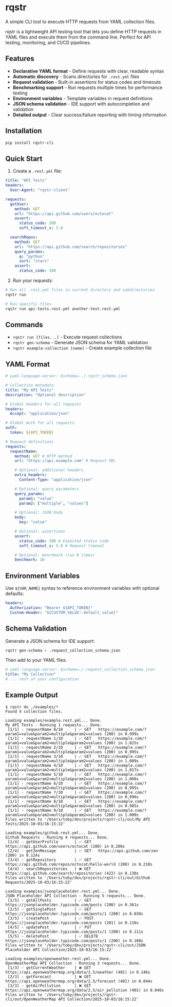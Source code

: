 # rqstr

A simple CLI tool to execute HTTP requests from YAML collection files.

rqstr is a lightweight API testing tool that lets you define HTTP requests in YAML files and execute them from the command line. Perfect for API testing, monitoring, and CI/CD pipelines.

## Features

- **Declarative YAML format** - Define requests with clear, readable syntax
- **Automatic discovery** - Scans directories for `.rest.yml` files
- **Request validation** - Built-in assertions for status codes and timeouts
- **Benchmarking support** - Run requests multiple times for performance testing
- **Environment variables** - Template variables in request definitions
- **JSON schema validation** - IDE support with autocompletion and validation
- **Detailed output** - Clear success/failure reporting with timing information

## Installation

```bash
pip install rqstr-cli
```

## Quick Start

1. Create a `.rest.yml` file:

```yaml
title: "API Tests"
headers:
  User-Agent: "rqstr-client"

requests:
  getUser:
    method: GET
    url: "https://api.github.com/users/octocat"
    assert:
      status_code: 200
      soft_timeout_s: 3.0

  searchRepos:
    method: GET
    url: "https://api.github.com/search/repositories"
    query_params:
      q: "python"
      sort: "stars"
    assert:
      status_code: 200
```

2. Run your requests:

```bash
# Run all .rest.yml files in current directory and subdirectories
rqstr run

# Run specific files
rqstr run api-tests.rest.yml another-test.rest.yml
```

## Commands

- `rqstr run [files...]` - Execute request collections
- `rqstr gen-schema` - Generate JSON schema for YAML validation
- `rqstr example-collection [name]` - Create example collection file

## YAML Format

```yaml
# yaml-language-server: $schema=../.rqstr_schema.json

# Collection metadata
title: "My API Tests"
description: "Optional description"

# Global headers for all requests
headers:
  Accept: "application/json"

# Global Auth for all requests
auth:
  token: ${API_TOKEN}

# Request definitions
requests:
  requestName:
    method: GET # HTTP method
    url: "https://api.example.com" # Request URL

    # Optional: additional headers
    extra_headers:
      Content-Type: "application/json"

    # Optional: query parameters
    query_params:
      param1: "value"
      param2: ["multiple", "values"]

    # Optional: JSON body
    body:
      key: "value"

    # Optional: assertions
    assert:
      status_code: 200 # Expected status code
      soft_timeout_s: 5.0 # Request timeout

    # Optional: benchmark (run N times)
    benchmark: 10
```

## Environment Variables

Use `${VAR_NAME}` syntax to reference environment variables with optional defaults:

```yaml
headers:
  Authorization: "Bearer ${API_TOKEN}"
  Custom-Header: "${CUSTOM_VALUE:-default_value}"
```

## Schema Validation

Generate a JSON schema for IDE support:

```bash
rqstr gen-schema > .request_collection_schema.json
```

Then add to your YAML files:

```yaml
# yaml-language-server: $schema=./.request_collection_schema.json
title: "My Collection"
# ... rest of your configuration
```

## Example Output

```
$ rqstr do ./examples/*
Found 4 collection files.

Loading examples/example.rest.yml... Done.
My API Tests - Running 1 requests... Done.
 [1/1] - requestName 0/10     | ✅ GET   https://example.com/?param1=value&param2=multiple&param2=values (200) in 0.999s
 [1/1] - requestName 1/10     | ✅ GET   https://example.com/?param1=value&param2=multiple&param2=values (200) in 1.025s
 [1/1] - requestName 2/10     | ✅ GET   https://example.com/?param1=value&param2=multiple&param2=values (200) in 0.995s
 [1/1] - requestName 3/10     | ✅ GET   https://example.com/?param1=value&param2=multiple&param2=values (200) in 1.009s
 [1/1] - requestName 4/10     | ✅ GET   https://example.com/?param1=value&param2=multiple&param2=values (200) in 1.017s
 [1/1] - requestName 5/10     | ✅ GET   https://example.com/?param1=value&param2=multiple&param2=values (200) in 1.008s
 [1/1] - requestName 6/10     | ✅ GET   https://example.com/?param1=value&param2=multiple&param2=values (200) in 0.995s
 [1/1] - requestName 7/10     | ✅ GET   https://example.com/?param1=value&param2=multiple&param2=values (200) in 0.996s
 [1/1] - requestName 8/10     | ✅ GET   https://example.com/?param1=value&param2=multiple&param2=values (200) in 0.985s
 [1/1] - requestName 9/10     | ✅ GET   https://example.com/?param1=value&param2=multiple&param2=values (200) in 1.000s
Files written to '/Users/toby/dev/projects/rqstr-cli/out/My API Tests/2025-10-03/16:15:22'

Loading examples/github.rest.yml... Done.
Github Requests - Running 4 requests... Done.
 [1/4] - getUserProfile       | ✅ GET   https://api.github.com/users/octocat (200) in 0.206s
 [2/4] - getZenMessage        | ✅ GET   https://api.github.com/zen (200) in 0.124s
 [3/4] - getRepository        | ✅ GET   https://api.github.com/repos/octocat/hello-world (200) in 0.210s
 [4/4] - searchRepositories   | ❌ GET   https://api.github.com/search/repositories (422) in 0.130s
Files written to '/Users/toby/dev/projects/rqstr-cli/out/Github Requests/2025-10-03/16:15:22'

Loading examples/jsonplaceholder.rest.yml... Done.
JSON Placeholder API Collection - Running 5 requests... Done.
 [1/5] - getAllPosts          | ✅ GET   https://jsonplaceholder.typicode.com/posts (200) in 0.361s
 [2/5] - getSinglePost        | ✅ GET   https://jsonplaceholder.typicode.com/posts/1 (200) in 0.030s
 [3/5] - createPost           | ✅ POST  https://jsonplaceholder.typicode.com/posts (201) in 0.116s
 [4/5] - updatePost           | ✅ PUT   https://jsonplaceholder.typicode.com/posts/1 (200) in 0.111s
 [5/5] - deletePost           | ✅ DELETE https://jsonplaceholder.typicode.com/posts/1 (200) in 0.108s
Files written to '/Users/toby/dev/projects/rqstr-cli/out/JSON Placeholder API Collection/2025-10-03/16:15:22'

Loading examples/openweather.rest.yml... Done.
OpenWeatherMap API Collection - Running 3 requests... Done.
 [1/3] - getCurrentWeather    | ❌ GET   https://api.openweathermap.org/data/2.5/weather (401) in 0.146s
 [2/3] - getForecast          | ❌ GET   https://api.openweathermap.org/data/2.5/forecast (401) in 0.044s
 [3/3] - getAirPollution      | ❌ GET   https://api.openweathermap.org/data/2.5/air_pollution (401) in 0.046s
Files written to '/Users/toby/dev/projects/rqstr-cli/out/OpenWeatherMap API Collection/2025-10-03/16:15:22'
```
